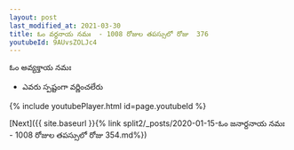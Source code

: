 ```yaml
---
layout: post
last_modified_at: 2021-03-30
title: ఓం వర్ధనాయ నమః  - 1008 రోజుల తపస్సులో రోజు  376
youtubeId: 9AUvsZOLJc4
---
```

 
 
 ఓం అవ్యక్తాయ నమః  
 
 -  ఎవరు స్పష్టంగా వర్ణించలేరు 
 
  
 
  
 
 
 
 
 
 


{% include youtubePlayer.html id=page.youtubeId %}
 
[Next]({{ site.baseurl }}{% link  split2/_posts/2020-01-15-ఓం జనార్దనాయ నమః  - 1008 రోజుల తపస్సులో రోజు  354.md%})
 
